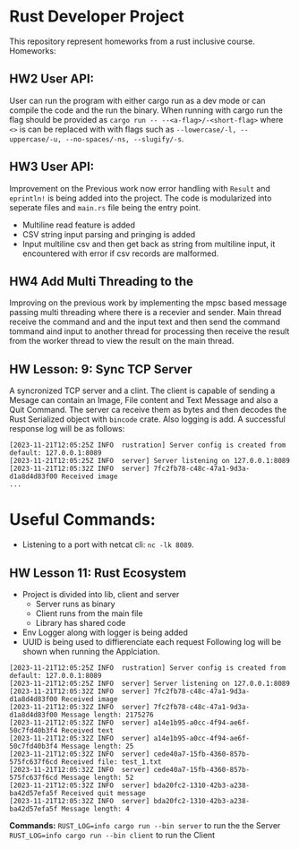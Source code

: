# Rust Developer Project
This repository represent homeworks from a rust inclusive course.
Homeworks: 

## HW2 User API:
User can run the program with either cargo run as a dev mode or can compile the code and the run the binary. When running with cargo run the flag should be provided as `cargo run -- --<a-flag>/-<short-flag>` where `<>` is can be replaced with with flags such as `--lowercase/-l, --uppercase/-u, --no-spaces/-ns, --slugify/-s`.

## HW3 User API:
Improvement on the Previous work now error handling with `Result` and `eprintln!` is being added into the project. The code is modularized into seperate files and `main.rs` file being the entry point.
- Multiline read feature is added
- CSV string input parsing and pringing is added
- Input multiline csv and then get back as string from multiline input, it encountered with error if csv records are malformed.

## HW4 Add Multi Threading to the 
Improving on the previous work by implementing the mpsc based message passing multi threading where there is a recevier and sender. Main thread receive the command and and the input text and then send the command tommand aind input to another thread for processing then receive the result from the worker thread to view the result on the main thread.

## HW Lesson: 9: Sync TCP Server
A syncronized TCP server and a clint. The client is capable of sending a Mesage can contain an Image, File content and Text Message and also a Quit Command.
The server ca receive them as bytes and then decodes the Rust Serialized object with `bincode` crate. Also logging is add. A successful response log will be as follows:

```
[2023-11-21T12:05:25Z INFO  rustration] Server config is created from default: 127.0.0.1:8089
[2023-11-21T12:05:25Z INFO  server] Server listening on 127.0.0.1:8089
[2023-11-21T12:05:32Z INFO  server] 7fc2fb78-c48c-47a1-9d3a-d1a8d4d83f00 Received image
...
```

# Useful Commands:
- Listening to a port with netcat cli: `nc -lk 8089`.

## HW Lesson 11: Rust Ecosystem
- Project is divided into lib, client and server
    - Server runs as binary
    - Client runs from the main file
    - Library has shared code
- Env Logger along with logger is being added
- UUID is being used to diffierenciate each request
Following log will be shown when running the Applciation.
```
[2023-11-21T12:05:25Z INFO  rustration] Server config is created from default: 127.0.0.1:8089
[2023-11-21T12:05:25Z INFO  server] Server listening on 127.0.0.1:8089
[2023-11-21T12:05:32Z INFO  server] 7fc2fb78-c48c-47a1-9d3a-d1a8d4d83f00 Received image
[2023-11-21T12:05:32Z INFO  server] 7fc2fb78-c48c-47a1-9d3a-d1a8d4d83f00 Message length: 2175276
[2023-11-21T12:05:32Z INFO  server] a14e1b95-a0cc-4f94-ae6f-50c7fd40b3f4 Received text
[2023-11-21T12:05:32Z INFO  server] a14e1b95-a0cc-4f94-ae6f-50c7fd40b3f4 Message length: 25
[2023-11-21T12:05:32Z INFO  server] cede40a7-15fb-4360-857b-575fc637f6cd Received file: test_1.txt
[2023-11-21T12:05:32Z INFO  server] cede40a7-15fb-4360-857b-575fc637f6cd Message length: 52
[2023-11-21T12:05:32Z INFO  server] bda20fc2-1310-42b3-a238-ba42d57efa5f Received quit message
[2023-11-21T12:05:32Z INFO  server] bda20fc2-1310-42b3-a238-ba42d57efa5f Message length: 4
```

**Commands:**
`RUST_LOG=info cargo run --bin server` to run the the Server
`RUST_LOG=info cargo run --bin client` to run the Client